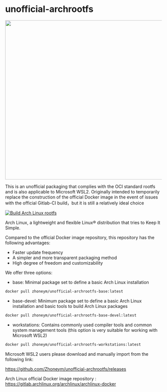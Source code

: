 # unofficial-archrootfs

<p align="left">
  <img src="https://github.com/Zhoneym/unofficial-archrootfs/assets/140673973/3147ae73-4ca8-403d-8942-f1b0d4724f7d" width="512"/>
</p>


This is an unofficial packaging that complies with the OCI standard rootfs and is also applicable to Microsoft WSL2. Originally intended to temporarily replace the construction of the official Docker image in the event of issues with the official Gitlab-CI build，but it is still a relatively ideal choice

 [![Build Arch Linux rootfs](https://github.com/Zhoneym/unofficial-archrootfs/actions/workflows/build.yml/badge.svg)](https://github.com/Zhoneym/unofficial-archrootfs/actions/workflows/build.yml)

Arch Linux, a lightweight and flexible Linux® distribution that tries to Keep It Simple.

Compared to the official Docker image repository, this repository has the following advantages:


 - Faster update frequency
 - A simpler and more transparent packaging method
 - High degree of freedom and customizability

We offer three options:

 - base: Minimal package set to define a basic Arch Linux installation

```bash
docker pull zhoneym/unofficial-archrootfs-base:latest
```

 - base-devel: Minimum package set to define a basic Arch Linux installation and basic tools to build Arch Linux packages

```bash
docker pull zhoneym/unofficial-archrootfs-base-devel:latest
```

 - workstations: Contains commonly used compiler tools and common system management tools (this option is very suitable for working with Microsoft WSL2)

```bash
docker pull zhoneym/unofficial-archrootfs-workstations:latest
```

Microsoft WSL2 users please download and manually import from the following link:

https://github.com/Zhoneym/unofficial-archrootfs/releases


Arch Linux official Docker image repository : https://gitlab.archlinux.org/archlinux/archlinux-docker
